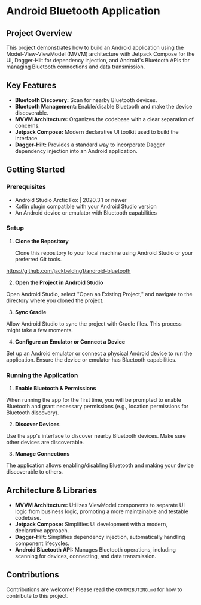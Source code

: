 # Android Bluetooth Application

## Project Overview

This project demonstrates how to build an Android application using the Model-View-ViewModel (MVVM) architecture with Jetpack Compose for the UI, Dagger-Hilt for dependency injection, and Android's Bluetooth APIs for managing Bluetooth connections and data transmission.

## Key Features

- **Bluetooth Discovery:** Scan for nearby Bluetooth devices.
- **Bluetooth Management:** Enable/disable Bluetooth and make the device discoverable.
- **MVVM Architecture:** Organizes the codebase with a clear separation of concerns.
- **Jetpack Compose:** Modern declarative UI toolkit used to build the interface.
- **Dagger-Hilt:** Provides a standard way to incorporate Dagger dependency injection into an Android application.

## Getting Started

### Prerequisites

- Android Studio Arctic Fox | 2020.3.1 or newer
- Kotlin plugin compatible with your Android Studio version
- An Android device or emulator with Bluetooth capabilities

### Setup

1. **Clone the Repository**
   
   Clone this repository to your local machine using Android Studio or your preferred Git tools.

https://github.com/jackbelding1/android-bluetooth


2. **Open the Project in Android Studio**

Open Android Studio, select "Open an Existing Project," and navigate to the directory where you cloned the project.

3. **Sync Gradle**

Allow Android Studio to sync the project with Gradle files. This process might take a few moments.

4. **Configure an Emulator or Connect a Device**

Set up an Android emulator or connect a physical Android device to run the application. Ensure the device or emulator has Bluetooth capabilities.

### Running the Application

1. **Enable Bluetooth & Permissions**

When running the app for the first time, you will be prompted to enable Bluetooth and grant necessary permissions (e.g., location permissions for Bluetooth discovery).

2. **Discover Devices**

Use the app's interface to discover nearby Bluetooth devices. Make sure other devices are discoverable.

3. **Manage Connections**

The application allows enabling/disabling Bluetooth and making your device discoverable to others.

## Architecture & Libraries

- **MVVM Architecture:** Utilizes ViewModel components to separate UI logic from business logic, promoting a more maintainable and testable codebase.
- **Jetpack Compose:** Simplifies UI development with a modern, declarative approach.
- **Dagger-Hilt:** Simplifies dependency injection, automatically handling component lifecycles.
- **Android Bluetooth API:** Manages Bluetooth operations, including scanning for devices, connecting, and data transmission.

## Contributions

Contributions are welcome! Please read the `CONTRIBUTING.md` for how to contribute to this project.



